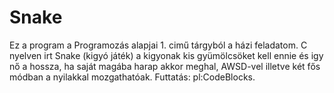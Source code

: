 # Snake
Ez a program a Programozás alapjai 1. cimű tárgyból a házi feladatom.
C nyelven irt Snake (kigyó játék) a kigyonak kis gyümölcsöket kell ennie és igy nő a hossza, ha saját magába harap akkor meghal, AWSD-vel illetve két fős módban a nyilakkal mozgathatóak.
Futtatás: pl:CodeBlocks.

